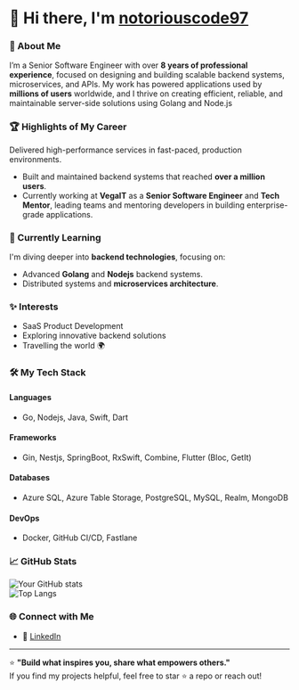 # 👋 Hi there, I'm [notoriouscode97](https://github.com/notoriouscode97)  

### 🚀 About Me  
I’m a Senior Software Engineer with over **8 years of professional experience**, focused on designing and building scalable backend systems, microservices, and APIs. My work has powered applications used by **millions of users** worldwide, and I thrive on creating efficient, reliable, and maintainable server-side solutions using Golang and Node.js

### 🏆 Highlights of My Career  

Delivered high-performance services in fast-paced, production environments.
- Built and maintained backend systems that reached **over a million users**.  
- Currently working at **VegaIT** as a **Senior Software Engineer** and **Tech Mentor**, leading teams and mentoring developers in building enterprise-grade applications.  

### 🌱 Currently Learning  
I'm diving deeper into **backend technologies**, focusing on:  
- Advanced **Golang** and **Nodejs** backend systems.  
- Distributed systems and **microservices architecture**.  

### ✨ Interests  
- SaaS Product Development  
- Exploring innovative backend solutions  
- Travelling the world 🌍  

### 🛠️ My Tech Stack  
#### **Languages**  
- Go, Nodejs, Java, Swift, Dart  
#### **Frameworks**  
- Gin, Nestjs, SpringBoot, RxSwift, Combine, Flutter (Bloc, GetIt)
#### **Databases**  
- Azure SQL, Azure Table Storage, PostgreSQL, MySQL, Realm, MongoDB  
#### **DevOps**  
- Docker, GitHub CI/CD, Fastlane 

### 📈 GitHub Stats  
![Your GitHub stats](https://github-readme-stats.vercel.app/api?username=notoriouscode97&show_icons=true&theme=radical)  
![Top Langs](https://github-readme-stats.vercel.app/api/top-langs/?username=notoriouscode97&layout=compact&theme=radical)  

### 🌐 Connect with Me  
- 💼 [LinkedIn](https://www.linkedin.com/in/dusan-dimic)  

---

⭐️ **"Build what inspires you, share what empowers others."**  
If you find my projects helpful, feel free to star ⭐️ a repo or reach out!  
